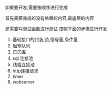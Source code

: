 如果要开发,需要按顺序进行完成

首先需要完成的没有依赖的内容,最底层的内容

还需要写测试函数进行测试
按照下面的步骤进行开发
1. 基础接口的封装,锁,信号量,条件量
2. 阻塞队列
3. 日志库
4. sql 连接池
5. 线程连接池
6. http连接请求
7. timer
8. webserver
